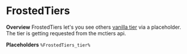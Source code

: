 ﻿# FrostedTiers

 **Overview**
FrostedTiers let's you see others [vanilla tier](https://mctiers.com/ranking/vanilla) via a placeholder. The tier is getting requested from the mctiers api.

**Placeholders**
``%FrostedTiers_tier%``
